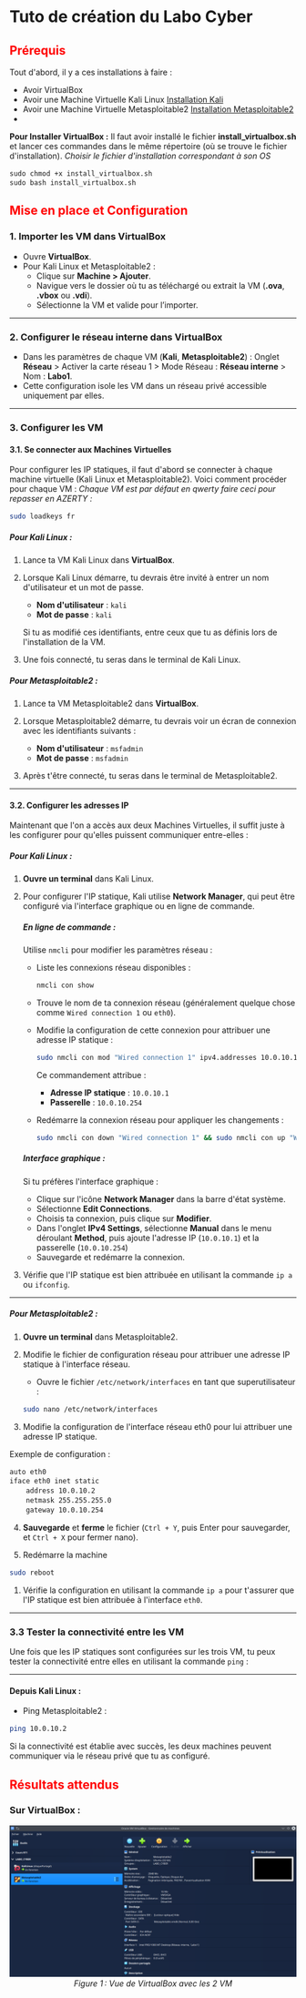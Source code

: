 # Tuto de création du Labo Cyber

## <span style="color:red;">Prérequis</span>

Tout d'abord, il y a ces installations à faire :

- Avoir VirtualBox
- Avoir une Machine Virtuelle Kali Linux [Installation Kali](https://cdimage.kali.org/kali-2025.1c/kali-linux-2025.1c-virtualbox-amd64.7z)
- Avoir une Machine Virtuelle Metasploitable2 [Installation Metasploitable2](https://sourceforge.net/projects/metasploitable2/)
- 
**Pour Installer VirtualBox :**
Il faut avoir installé le fichier **install_virtualbox.sh** et lancer ces commandes dans le même répertoire (où se trouve le fichier d'installation).
*Choisir le fichier d'installation correspondant à son OS*

```
sudo chmod +x install_virtualbox.sh
sudo bash install_virtualbox.sh 
```

## <span style="color:red;">Mise en place et Configuration</span>

### 1. Importer les VM dans VirtualBox

- Ouvre **VirtualBox**.  
- Pour Kali Linux et Metasploitable2 :  
  - Clique sur **Machine > Ajouter**.  
  - Navigue vers le dossier où tu as téléchargé ou extrait la VM (**.ova**, **.vbox** ou **.vdi**).  
  - Sélectionne la VM et valide pour l’importer.

---

### 2. Configurer le réseau interne dans VirtualBox

- Dans les paramètres de chaque VM (**Kali**, **Metasploitable2**) :
  Onglet **Réseau** > Activer la carte réseau 1 > Mode Réseau : **Réseau interne** > Nom : **Labo1**.
- Cette configuration isole les VM dans un réseau privé accessible uniquement par elles.

---

### 3. Configurer les VM

#### 3.1. Se connecter aux Machines Virtuelles

Pour configurer les IP statiques, il faut d'abord se connecter à chaque machine virtuelle (Kali Linux et Metasploitable2). Voici comment procéder pour chaque VM :
*Chaque VM est par défaut en qwerty faire ceci pour repasser en AZERTY :*
```bash
sudo loadkeys fr
```


##### Pour **Kali Linux** :

1. Lance ta VM Kali Linux dans **VirtualBox**.
2. Lorsque Kali Linux démarre, tu devrais être invité à entrer un nom d'utilisateur et un mot de passe.
   * **Nom d'utilisateur** : `kali`
   * **Mot de passe** : `kali`

   Si tu as modifié ces identifiants, entre ceux que tu as définis lors de l'installation de la VM.
3. Une fois connecté, tu seras dans le terminal de Kali Linux.

##### Pour **Metasploitable2** :

1. Lance ta VM Metasploitable2 dans **VirtualBox**.
2. Lorsque Metasploitable2 démarre, tu devrais voir un écran de connexion avec les identifiants suivants :
   * **Nom d'utilisateur** : `msfadmin`
   * **Mot de passe** : `msfadmin`

3. Après t'être connecté, tu seras dans le terminal de Metasploitable2.

---

#### 3.2. Configurer les adresses IP

Maintenant que l'on a accès aux deux Machines Virtuelles, il suffit juste à les configurer pour qu'elles puissent communiquer entre-elles :

##### Pour **Kali Linux** :

1. **Ouvre un terminal** dans Kali Linux.

2. Pour configurer l'IP statique, Kali utilise **Network Manager**, qui peut être configuré via l'interface graphique ou en ligne de commande.

   ##### En ligne de commande :
   
   Utilise `nmcli` pour modifier les paramètres réseau :

   - Liste les connexions réseau disponibles :
   
     ```bash
     nmcli con show
     ```

   - Trouve le nom de ta connexion réseau (généralement quelque chose comme `Wired connection 1` ou `eth0`).

   - Modifie la configuration de cette connexion pour attribuer une adresse IP statique :
   
     ```bash
     sudo nmcli con mod "Wired connection 1" ipv4.addresses 10.0.10.1/24 ipv4.gateway 10.0.10.254 ipv4.method manual
     ```

     Ce commandement attribue :
     - **Adresse IP statique** : `10.0.10.1`
     - **Passerelle** : `10.0.10.254`

   - Redémarre la connexion réseau pour appliquer les changements :
   
     ```bash
     sudo nmcli con down "Wired connection 1" && sudo nmcli con up "Wired connection 1"
     ```

   ##### Interface graphique :
   
   Si tu préfères l'interface graphique :
   - Clique sur l'icône **Network Manager** dans la barre d'état système.
   - Sélectionne **Edit Connections**.
   - Choisis ta connexion, puis clique sur **Modifier**.
   - Dans l'onglet **IPv4 Settings**, sélectionne **Manual** dans le menu déroulant **Method**, puis ajoute l'adresse IP (`10.0.10.1`) et la passerelle (`10.0.10.254`)
   - Sauvegarde et redémarre la connexion.

3. Vérifie que l'IP statique est bien attribuée en utilisant la commande `ip a` ou `ifconfig`.

---

##### Pour **Metasploitable2** :

1. **Ouvre un terminal** dans Metasploitable2.

2. Modifie le fichier de configuration réseau pour attribuer une adresse IP statique à l'interface réseau.

   * Ouvre le fichier `/etc/network/interfaces` en tant que superutilisateur :
   
   ```bash
   sudo nano /etc/network/interfaces
   ```

3. Modifie la configuration de l'interface réseau eth0 pour lui attribuer une adresse IP statique.

Exemple de configuration :

```bash
auto eth0
iface eth0 inet static
    address 10.0.10.2
    netmask 255.255.255.0
    gateway 10.0.10.254
```
4. **Sauvegarde** et **ferme** le fichier (`Ctrl + Y`, puis Enter pour sauvegarder, et `Ctrl + X` pour fermer nano).

5. Redémarre la machine

```bash
sudo reboot
```

1. Vérifie la configuration en utilisant la commande `ip a` pour t'assurer que l'IP statique est bien attribuée à l'interface `eth0`.

--- 

### 3.3 Tester la connectivité entre les VM

Une fois que les IP statiques sont configurées sur les trois VM, tu peux tester la connectivité entre elles en utilisant la commande `ping` :

---

#### Depuis **Kali Linux** :

- Ping Metasploitable2 :

```bash
ping 10.0.10.2
```

Si la connectivité est établie avec succès, les deux machines peuvent communiquer via le réseau privé que tu as configuré.

## <span style="color:red;">Résultats attendus</span>

### Sur VirtualBox :
<div align="center"> <img src="Ressources/resultatVB.png">
<i>Figure 1 : Vue de VirtualBox avec les 2 VM</i></div>